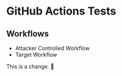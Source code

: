 # GitHub Actions Tests

## Workflows

- Attacker Controlled Workflow
- Target Workflow

This is a change. 🤔
